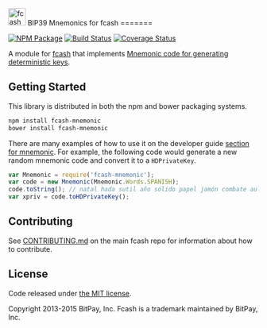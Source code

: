 <img src="http://fcash.io/css/images/module-mnemonic.png" alt="fcash mnemonics" height="35">
BIP39 Mnemonics for fcash
=======

[![NPM Package](https://img.shields.io/npm/v/fcash-mnemonic.svg?style=flat-square)](https://www.npmjs.org/package/fcash-mnemonic)
[![Build Status](https://img.shields.io/travis/bitpay/fcash-mnemonic.svg?branch=master&style=flat-square)](https://travis-ci.org/bitpay/fcash-mnemonic)
[![Coverage Status](https://img.shields.io/coveralls/bitpay/fcash-mnemonic.svg?style=flat-square)](https://coveralls.io/r/bitpay/fcash-mnemonic)

A module for [fcash](https://github.com/bitpay/fcash) that implements [Mnemonic code for generating deterministic keys](https://github.com/bitcoin/bips/blob/master/bip-0039.mediawiki).

## Getting Started

This library is distributed in both the npm and bower packaging systems.

```sh
npm install fcash-mnemonic
bower install fcash-mnemonic
```

There are many examples of how to use it on the developer guide [section for mnemonic](http://fcash.io/guide/module/mnemonic/index.html). For example, the following code would generate a new random mnemonic code and convert it to a `HDPrivateKey`.

```javascript
var Mnemonic = require('fcash-mnemonic');
var code = new Mnemonic(Mnemonic.Words.SPANISH);
code.toString(); // natal hada sutil año sólido papel jamón combate aula flota ver esfera...
var xpriv = code.toHDPrivateKey();
```

## Contributing

See [CONTRIBUTING.md](https://github.com/bitpay/fcash/blob/master/CONTRIBUTING.md) on the main fcash repo for information about how to contribute.

## License

Code released under [the MIT license](https://github.com/bitpay/fcash/blob/master/LICENSE).

Copyright 2013-2015 BitPay, Inc. Fcash is a trademark maintained by BitPay, Inc.

